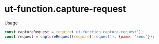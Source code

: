 # ut-function.capture-request

Usage

```js
const captureRequest = require('ut-function.capture-request');
const request = captureRequest(require('request'), {name: 'send'});
```
